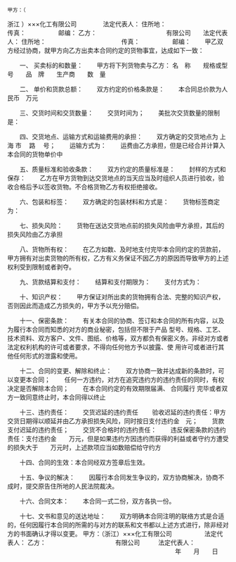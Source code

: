 
 


    甲方：（
浙江
）×××化工有限公司　　　　 法定代表人：
    住所地：　　　　　　　　　　　　 传真：　　　　　 邮编：
    乙方：　　　　　　　　　　　 有限公司　　法定代表人：
    住所地：　　　　　　　　　　　　 传真：　　　　　 邮编：
　　甲乙双方经过协商，就甲方向乙方出卖本合同约定的货物事宜，达成如下一致：

　　一、 买卖标的和数量：
　　甲方将下列货物卖与乙方：
名　称　　规格或型号　　品　牌　　生产商　　数　量
 
　　二、 单价和货款总额：
　　双方约定的价格条款是：
　　本合同总价款为人民币　万元

　　三、交货时间和交货数量：
　　交货时间为；
　　美批次交货数量的限制是：

　　四、交货地点、运输方式和运输费用的承担：
　　双方确定的交货地点为
上海
市　 路　 号；
　　运输方式为：
　　运费由乙方承担，但是已经合并计算入本合同的货物单价中

　　五、质量标准和验收条款：
　　双方约定的质量标准是：
　　封样的方式和保存：
　　乙方在甲方货物到达交货地点的当天应当及时组织人员进行验收，验收合格后予以签收货物。不合格货物乙方有权拒绝接收。

　　六、包装和标签：
　　双方确定的包装材料和方式是：
　　货物标签商定为：

　　七、损失风险：
　　货物在送达交货地点前的损失风险由甲方承担，其后的损失风险由乙方承担

　　八、货物所有权：
　　在乙方如数、及时地支付完毕本合同约定的货款前，甲方拥有对出卖货物的所有权，乙方有义务保证不因乙方的原因而导致甲方的上述权利受到限制或者剥夺。

　　九、货款结算和支付：
　　结算和支付期限为：
　　支付方式为：

　　十、知识产权：
　　甲方保证对所出卖的货物拥有合法、完整的知识产权，否则因此而造成乙方损失的，甲方予以充分赔偿。

　　十一、保密条款：
　　有关本合同的协商、签订和本合同的所有内容，以及为履行本合同而知悉的对方的商业秘密，包括但不限于产品 型号、规格、工艺、技术资料、双方客户、文件、图纸、价格等，双方都负有保密义务。非经对方或者法定权利机构的许可或者要求，不得向任何他方予以披露、使 用许可或者进行其他任何形式的泄露和使用。

　　十二、合同的变更、解除和终止：
　　双方协商一致并达成新的条款时，可以变更本合同；
　　任何一方违约，对方在追究违约方的违约责任的同时，有权决定是否解除本合同；
　　在本合同约定的有效期限届满、
合同履行
完毕或者双方一致同意终止时，本合同得以终止

　　十三、违约责任：
　　交货迟延的违约责任
　　验收迟延的违约责任：甲方交货日期得以顺延并由乙方承担损失风险，同时按日支付违约金　元；
　　货款支付迟延的违约责任；
　　交货不合格时的违约责任：
　　违反保密条款的违约责任：支付违约金　　万元，但是如果违约方因违约而获得的利益或者守约方遭受的损失大于　　万元时，上述款项应当如数赔偿给守约方

　　十四、合同的生效：本合同经双方签章后生效。

　　十五、争议的解决：
　　因履行本合同发生争议的，双方协商解决，协商不成时，提交原告住所地的人民法院裁决。

　　十六、合同文本：
　　本合同一式二份，双方各执一份。

　　十七、文书和意见的送达地址：
　　双方明确本合同注明的联络方式是合适的，任何因履行本合同的所需的与对方的联系和文书都以上述方式进行，除非经对方的书面确认才得以变更。
  甲方：（浙江）×××化工有限公司　　　　　 法定代表人：
乙方：　　　　　　　　　　　 有限公司　　　法定代表人：
　　　　　　　　　　　　　　　　　　　　　　　　　　　 年　　月　　日

 


 

 
 
 
 
 
  


  
 

  


  


  
 
 
 
 

